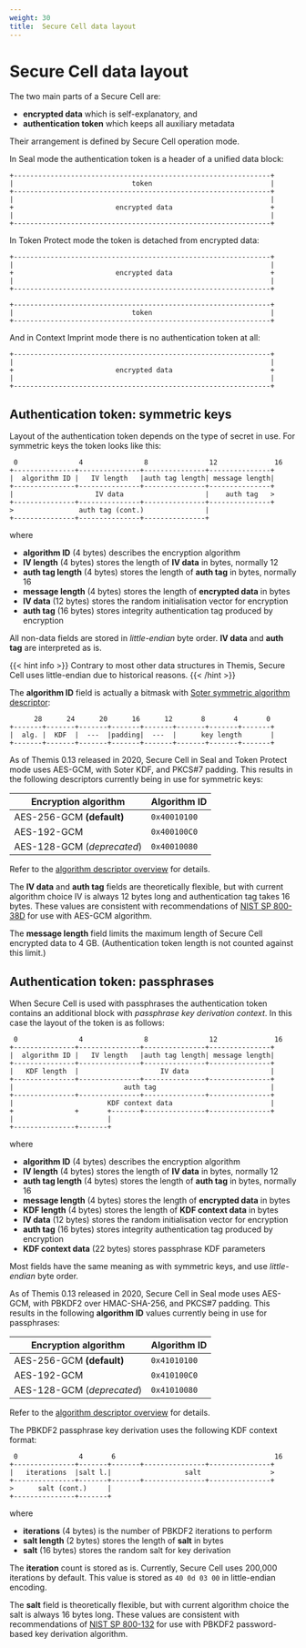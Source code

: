 ```yaml
---
weight: 30
title:  Secure Cell data layout
---
```


# Secure Cell data layout

The two main parts of a Secure Cell are:

  - **encrypted data** which is self-explanatory, and
  - **authentication token** which keeps all auxiliary metadata

Their arrangement is defined by Secure Cell operation mode.

In Seal mode the authentication token is a header of a unified data block:

    +---------------------------------------------------------------+
    |                             token                             |
    +---------------------------------------------------------------+
    |                                                               |
    +                         encrypted data                        +
    |                                                               |
    +---------------------------------------------------------------+

In Token Protect mode the token is detached from encrypted data:

    +---------------------------------------------------------------+
    |                                                               |
    +                         encrypted data                        +
    |                                                               |
    +---------------------------------------------------------------+

    +---------------------------------------------------------------+
    |                             token                             |
    +---------------------------------------------------------------+

And in Context Imprint mode there is no authentication token at all:

    +---------------------------------------------------------------+
    |                                                               |
    +                         encrypted data                        +
    |                                                               |
    +---------------------------------------------------------------+

## Authentication token: symmetric keys

Layout of the authentication token depends on the type of secret in use.
For symmetric keys the token looks like this:

     0               4               8               12              16
    +---------------+---------------+---------------+---------------+
    |  algorithm ID |   IV length   |auth tag length| message length|
    +---------------+---------------+---------------+---------------+
    |                    IV data                    |    auth tag   >
    +---------------+---------------+---------------+---------------+
    >                auth tag (cont.)               |
    +---------------+---------------+---------------+

where

  - **algorithm ID** (4 bytes) describes the encryption algorithm
  - **IV length** (4 bytes) stores the length of **IV data** in bytes, normally 12
  - **auth tag length** (4 bytes) stores the length of **auth tag** in bytes, normally 16
  - **message length** (4 bytes) stores the length of **encrypted data** in bytes
  - **IV data** (12 bytes) stores the random initialisation vector for encryption
  - **auth tag** (16 bytes) stores integrity authentication tag produced by encryption

All non-data fields are stored in *little-endian* byte order.
**IV data** and **auth tag** are interpreted as is.

{{< hint info >}}
Contrary to most other data structures in Themis,
Secure Cell uses little-endian due to historical reasons.
{{< /hint >}}

The **algorithm ID** field is actually a bitmask with
[Soter symmetric algorithm descriptor](../common/soter-alg/):

          28      24      20      16      12       8       4       0
    +-------+-------+-------+-------+-------+-------+-------+-------+
    |  alg. |  KDF  |  ---  |padding|  ---  |      key length       |
    +-------+-------+-------+-------+-------+-------+-------+-------+

As of Themis 0.13 released in 2020,
Secure Cell in Seal and Token Protect mode uses AES-GCM, with Soter KDF, and PKCS#7 padding.
This results in the following descriptors currently being in use for symmetric keys:

| Encryption algorithm       | Algorithm ID |
| -------------------------- | ------------ |
| AES-256-GCM **(default)**  | `0x40010100` |
| AES-192-GCM                | `0x400100C0` |
| AES-128-GCM (_deprecated_) | `0x40010080` |

Refer to the [algorithm descriptor overview](../common/soter-alg/) for details.

The **IV data** and **auth tag** fields are theoretically flexible,
but with current algorithm choice IV is always 12 bytes long
and authentication tag takes 16 bytes.
These values are consistent with recommendations of [NIST SP 800-38D](https://csrc.nist.gov/publications/detail/sp/800-38d/final)
for use with AES-GCM algorithm.

The **message length** field limits the maximum length of Secure Cell encrypted data to 4 GB.
(Authentication token length is not counted against this limit.)

## Authentication token: passphrases

When Secure Cell is used with passphrases
the authentication token contains an additional block with *passphrase key derivation context*.
In this case the layout of the token is as follows:

     0               4               8               12              16
    +---------------+---------------+---------------+---------------+
    |  algorithm ID |   IV length   |auth tag length| message length|
    +---------------+---------------+---------------+---------------+
    |   KDF length  |                    IV data                    |
    +---------------+---------------+---------------+---------------+
    |                           auth tag                            |
    +---------------+---------------+---------------+---------------+
    |                       KDF context data                        |
    +               +       +-------+---------------+---------------+
    |                       |
    +---------------+-------+

where

  - **algorithm ID** (4 bytes) describes the encryption algorithm
  - **IV length** (4 bytes) stores the length of **IV data** in bytes, normally 12
  - **auth tag length** (4 bytes) stores the length of **auth tag** in bytes, normally 16
  - **message length** (4 bytes) stores the length of **encrypted data** in bytes
  - **KDF length** (4 bytes) stores the length of **KDF context data** in bytes
  - **IV data** (12 bytes) stores the random initialisation vector for encryption
  - **auth tag** (16 bytes) stores integrity authentication tag produced by encryption
  - **KDF context data** (22 bytes) stores passphrase KDF parameters

Most fields have the same meaning as with symmetric keys, and use *little-endian* byte order.

As of Themis 0.13 released in 2020,
Secure Cell in Seal mode uses AES-GCM, with PBKDF2 over HMAC-SHA-256, and PKCS#7 padding.
This results in the following **algorithm ID** values currently being in use for passphrases:

| Encryption algorithm       | Algorithm ID |
| -------------------------- | ------------ |
| AES-256-GCM **(default)**  | `0x41010100` |
| AES-192-GCM                | `0x410100C0` |
| AES-128-GCM (_deprecated_) | `0x41010080` |

Refer to the [algorithm descriptor overview](../common/soter-alg/) for details.

The PBKDF2 passphrase key derivation uses the following KDF context format:

     0               4       6                                       16
    +---------------+-------+-------+---------------+---------------+
    |   iterations  |salt l.|                  salt                 >
    +---------------+-------+-------+---------------+---------------+
    >      salt (cont.)     |
    +---------------+-------+

where

  - **iterations** (4 bytes) is the number of PBKDF2 iterations to perform
  - **salt length** (2 bytes) stores the length of **salt** in bytes
  - **salt** (16 bytes) stores the random salt for key derivation

The **iteration** count is stored as is.
Currently, Secure Cell uses 200,000 iterations by default.
This value is stored as `40 0d 03 00` in little-endian encoding.

The **salt** field is theoretically flexible,
but with current algorithm choice the salt is always 16 bytes long.
These values are consistent with recommendations of [NIST SP 800-132](https://csrc.nist.gov/publications/detail/sp/800-132/final)
for use with PBKDF2 password-based key derivation algorithm.
